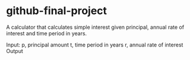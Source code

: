 # github-final-project

A calculator that calculates simple interest given principal, annual rate of interest and time period in years.

Input:
 p, principal amount
 t, time period in years
 r, annual rate of interest
Output
